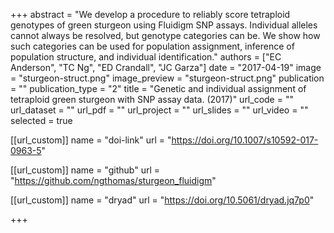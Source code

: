 +++
abstract = "We develop a procedure to reliably score tetraploid genotypes of green sturgeon using Fluidigm SNP assays. Individual alleles cannot always be resolved, but genotype categories can be.  We show how such categories can be used for population assignment, inference of population structure, and individual identification." 
authors = ["EC Anderson", "TC Ng", "ED Crandall", "JC Garza"] 
date = "2017-04-19" 
image = "sturgeon-struct.png" 
image_preview = "sturgeon-struct.png" 
publication = "" 
publication_type = "2" 
title = "Genetic and individual assignment of tetraploid green sturgeon with SNP assay data. (2017)" 
url_code = "" 
url_dataset = "" 
url_pdf = "" 
url_project = "" 
url_slides = "" 
url_video = "" 
selected = true


[[url_custom]]
name = "doi-link"
url = "https://doi.org/10.1007/s10592-017-0963-5"



[[url_custom]]
name = "github"
url = "https://github.com/ngthomas/sturgeon_fluidigm"



[[url_custom]]
name = "dryad"
url = "https://doi.org/10.5061/dryad.jq7p0"

+++

